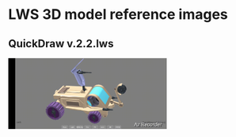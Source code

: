 # LWS 3D model reference images

## QuickDraw v.2.2.lws
<img alt="QuickDraw v.2.2.lws" src="screenshots/quickdraw_v2_2_lws.gif" width=320 />

